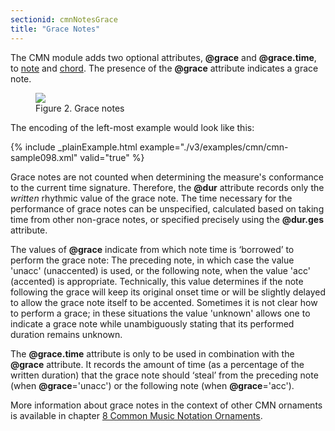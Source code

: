 ```yaml
---
sectionid: cmnNotesGrace
title: "Grace Notes"
---
```




The CMN module adds two optional attributes, **@grace** and
**@grace.time**, to <a class="link_odd_elementSpec" href="/v3/elements/note">note</a> and 
<a class="link_odd_elementSpec" href="/v3/elements/chord">chord</a>.
The presence of the **@grace** attribute indicates a grace note.


<figure class="figure">
   <img src="../../../../guidelines/3.0.0/Images/modules/cmn/grace-300.png" class="img-responsive"></img>
   <figcaption class="figure-caption">Figure 2. Grace notes</figcaption>
</figure>
The encoding of the left-most example would look like this:

{% include _plainExample.html example="./v3/examples/cmn/cmn-sample098.xml" valid="true" %}


Grace notes are not counted when determining the measure's conformance to the current
time signature. Therefore, the **@dur** attribute records only the
*written* rhythmic value of the grace note. The time necessary for the
performance of grace notes can be unspecified, calculated based on taking time from
other non-grace notes, or specified precisely using the **@dur.ges**
attribute.

The values of **@grace** indicate from which note time is
‘borrowed’ to perform the grace note: The preceding note, in which
case the value 'unacc' (unaccented) is used, or the following note, when the value
'acc'
(accented) is appropriate. Technically, this value determines if the note following
the
grace will keep its original onset time or will be slightly delayed to allow the grace
note itself to be accented. Sometimes it is not clear how to perform a grace; in these
situations the value 'unknown' allows one to indicate a grace note while unambiguously
stating that its performed duration remains unknown.

The **@grace.time** attribute is only to be used in combination with the
**@grace** attribute. It records the amount of time (as a percentage of the
written duration) that the grace note should ‘steal’ from the
preceding note (when **@grace**='unacc') or the following note (when
**@grace**='acc').

More information about grace notes in the context of other CMN ornaments is available
in chapter 
<a class="link_ptr" title="Common Music Notation Ornaments" href="/v3/guidelines/cmnOrnaments">8 Common Music Notation Ornaments</a>.

